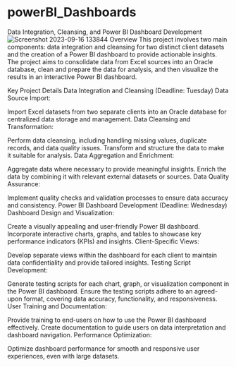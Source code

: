 # powerBI_Dashboards
Data Integration, Cleansing, and Power BI Dashboard Development
![Screenshot 2023-09-16 133844](https://github.com/m-fathy/powerBI_Dashboards/assets/63368183/62710495-8581-47f8-a16a-42dcf7931792)
Overview
This project involves two main components: data integration and cleansing for two distinct client datasets and the creation of a Power BI dashboard to provide actionable insights. The project aims to consolidate data from Excel sources into an Oracle database, clean and prepare the data for analysis, and then visualize the results in an interactive Power BI dashboard.

Key Project Details
Data Integration and Cleansing (Deadline: Tuesday)
Data Source Import:

Import Excel datasets from two separate clients into an Oracle database for centralized data storage and management.
Data Cleansing and Transformation:

Perform data cleansing, including handling missing values, duplicate records, and data quality issues.
Transform and structure the data to make it suitable for analysis.
Data Aggregation and Enrichment:

Aggregate data where necessary to provide meaningful insights.
Enrich the data by combining it with relevant external datasets or sources.
Data Quality Assurance:

Implement quality checks and validation processes to ensure data accuracy and consistency.
Power BI Dashboard Development (Deadline: Wednesday)
Dashboard Design and Visualization:

Create a visually appealing and user-friendly Power BI dashboard.
Incorporate interactive charts, graphs, and tables to showcase key performance indicators (KPIs) and insights.
Client-Specific Views:

Develop separate views within the dashboard for each client to maintain data confidentiality and provide tailored insights.
Testing Script Development:

Generate testing scripts for each chart, graph, or visualization component in the Power BI dashboard.
Ensure the testing scripts adhere to an agreed-upon format, covering data accuracy, functionality, and responsiveness.
User Training and Documentation:

Provide training to end-users on how to use the Power BI dashboard effectively.
Create documentation to guide users on data interpretation and dashboard navigation.
Performance Optimization:

Optimize dashboard performance for smooth and responsive user experiences, even with large datasets.
